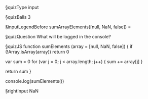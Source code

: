 §quizType
input

§quizBalls
3


§inputLegendBefore
sumArrayElements([null, NaN, false]) =




§quizQuestion
What will be logged in the console?



§quizJS
function sumElements (array = [null, NaN, false]) {
  if (!Array.isArray(array)) return 0

  var sum = 0
  for (var j = 0; j < array.length; j++) {
    sum += array[j]
  }

  return sum
}

console.log(sumElements())



§rightInput
NaN
